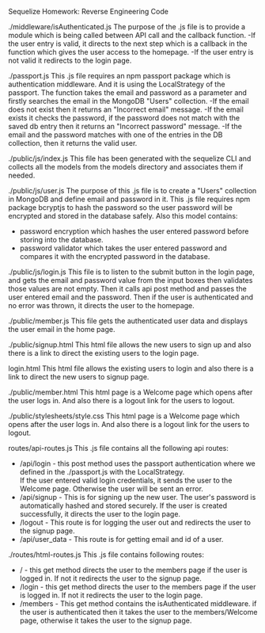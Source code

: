 

Sequelize Homework: Reverse Engineering Code

./middleware/isAuthenticated.js
The purpose of the .js file is to provide a module which is being called between API call and the callback function.
-If the user entry is valid, it directs to the next step which is a callback in the function which gives the user access to the homepage. 
-If the user entry is not valid it redirects to the login page. 

./passport.js
This .js file requires an npm passport package which is authentication middleware. And it is using the LocalStrategy of the passport. 
The function takes the email and password as a parameter and firstly searches the email in the MongoDB "Users" collection. 
-If the email does not exist then it returns an "Incorrect email" message.
-If the email exists it checks the password, if the password does not match with the saved db entry then it returns an "Incorrect password" message.
-If the email and the password matches with one of the entries in the DB collection, then it returns the valid user. 

./public/js/index.js
This file has been generated with the sequelize CLI and collects all the models from the models directory and associates them if needed.

./public/js/user.js
The purpose of this .js file is to create a "Users" collection in MongoDB and define email and password in it.
This .js file requires npm package bcryptjs to hash the password so the user password will be encrypted and stored in the database safely.
Also this model contains:
- password encryption which hashes the user entered password before storing into the database.
- password validator which takes the user entered password and compares it with the encrypted password in the database.

./public/js/login.js
This file is to listen to the submit button in the login page, and gets the email and password value from the input boxes then validates those values are not empty.
 Then it calls api post method and passes the user entered email and the password. 
 Then if the user is authenticated and no error was thrown, it directs the user to the homepage. 
 

./public/member.js
This file gets the authenticated user data and displays the user email in the home page.

./public/signup.html
This html file allows the new users to sign up and also there is a link to direct the existing users to the login page. 

login.html
This html file allows the existing users to login and also there is a link to direct the new users to signup page. 

./public/member.html
This html page is a Welcome page which opens after the user logs in. And also there is a logout link for the users to logout.

./public/stylesheets/style.css
This html page is a Welcome page which opens after the user logs in. And also there is a logout link for the users to logout.

routes/api-routes.js
This .js file contains all the following api routes:
- /api/login - this post method uses the passport authentication where we defined in the ./passport.js with the LocalStrategy.  
   If the user entered valid login credentials, it sends the user to the Welcome page. Otherwise the user will be sent an error.
- /api/signup -  This is for signing up the new user. The user's password is automatically hashed and stored securely.
  If the user is created successfully, it directs the user to the login page. 
- /logout - This route is for logging the user out and redirects the user to the signup page. 
- /api/user_data - This route is for getting email and id of a user. 

./routes/html-routes.js
This .js file contains following routes:
- / - this get method directs the user to the members page if the user is logged in. If not it redirects the user to the signup page.
- /login - this get method directs the user to the members page if the user is logged in. If not it redirects the user to the login page.
- /members -  This get method contains the isAuthenticated middleware. if the user is authenticated then it takes the user to the members/Welcome page, otherwise it takes the user to the signup page.  



